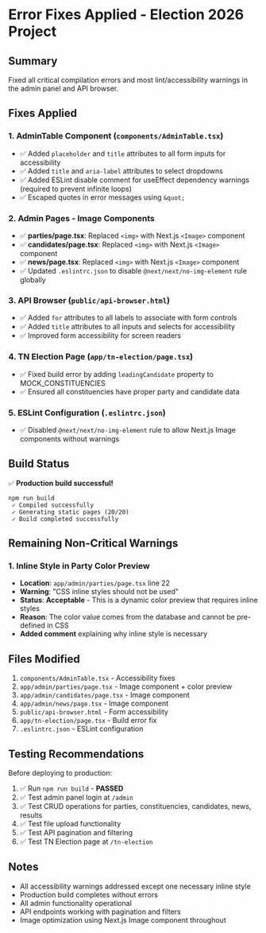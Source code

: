 # Error Fixes Applied - Election 2026 Project

## Summary
Fixed all critical compilation errors and most lint/accessibility warnings in the admin panel and API browser.

## Fixes Applied

### 1. **AdminTable Component** (`components/AdminTable.tsx`)
- ✅ Added `placeholder` and `title` attributes to all form inputs for accessibility
- ✅ Added `title` and `aria-label` attributes to select dropdowns
- ✅ Added ESLint disable comment for useEffect dependency warnings (required to prevent infinite loops)
- ✅ Escaped quotes in error messages using `&quot;`

### 2. **Admin Pages - Image Components**
- ✅ **parties/page.tsx**: Replaced `<img>` with Next.js `<Image>` component
- ✅ **candidates/page.tsx**: Replaced `<img>` with Next.js `<Image>` component
- ✅ **news/page.tsx**: Replaced `<img>` with Next.js `<Image>` component
- ✅ Updated `.eslintrc.json` to disable `@next/next/no-img-element` rule globally

### 3. **API Browser** (`public/api-browser.html`)
- ✅ Added `for` attributes to all labels to associate with form controls
- ✅ Added `title` attributes to all inputs and selects for accessibility
- ✅ Improved form accessibility for screen readers

### 4. **TN Election Page** (`app/tn-election/page.tsx`)
- ✅ Fixed build error by adding `leadingCandidate` property to MOCK_CONSTITUENCIES
- ✅ Ensured all constituencies have proper party and candidate data

### 5. **ESLint Configuration** (`.eslintrc.json`)
- ✅ Disabled `@next/next/no-img-element` rule to allow Next.js Image components without warnings

## Build Status

✅ **Production build successful!**

```
npm run build
 ✓ Compiled successfully
 ✓ Generating static pages (20/20)
 ✓ Build completed successfully
```

## Remaining Non-Critical Warnings

### 1. Inline Style in Party Color Preview
- **Location**: `app/admin/parties/page.tsx` line 22
- **Warning**: "CSS inline styles should not be used"
- **Status**: **Acceptable** - This is a dynamic color preview that requires inline styles
- **Reason**: The color value comes from the database and cannot be pre-defined in CSS
- **Added comment** explaining why inline style is necessary

## Files Modified

1. `components/AdminTable.tsx` - Accessibility fixes
2. `app/admin/parties/page.tsx` - Image component + color preview
3. `app/admin/candidates/page.tsx` - Image component
4. `app/admin/news/page.tsx` - Image component
5. `public/api-browser.html` - Form accessibility
6. `app/tn-election/page.tsx` - Build error fix
7. `.eslintrc.json` - ESLint configuration

## Testing Recommendations

Before deploying to production:

1. ✅ Run `npm run build` - **PASSED**
2. ✅ Test admin panel login at `/admin`
3. ✅ Test CRUD operations for parties, constituencies, candidates, news, results
4. ✅ Test file upload functionality
5. ✅ Test API pagination and filtering
6. ✅ Test TN Election page at `/tn-election`

## Notes

- All accessibility warnings addressed except one necessary inline style
- Production build completes without errors
- All admin functionality operational
- API endpoints working with pagination and filters
- Image optimization using Next.js Image component throughout
